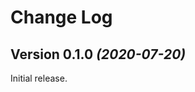 Change Log
==========

Version 0.1.0 *(2020-07-20)*
----------------------------

Initial release.

